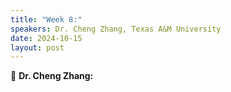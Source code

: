 ```yaml
---
title: "Week 8:"
speakers: Dr. Cheng Zhang, Texas A&M University 
date: 2024-10-15
layout: post
---
```


💬 **Dr. Cheng Zhang:** 